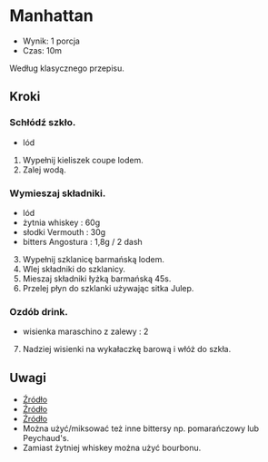# Manhattan

- Wynik: 1 porcja
- Czas: 10m

Według klasycznego przepisu.

## Kroki

### Schłódź szkło.

- lód

1. Wypełnij kieliszek coupe lodem.
2. Zalej wodą.

### Wymieszaj składniki.

- lód
- żytnia whiskey : 60g
- słodki Vermouth : 30g
- bitters Angostura : 1,8g / 2 dash

3. Wypełnij szklanicę barmańską lodem.
4. Wlej składniki do szklanicy.
5. Mieszaj składniki łyżką barmańską 45s.
6. Przelej płyn do szklanki używając sitka Julep.

### Ozdób drink.

- wisienka maraschino z zalewy : 2

7. Nadziej wisienki na wykałaczkę barową i włóż do szkła.

## Uwagi

- [Źródło](https://en.wikipedia.org/wiki/Manhattan_(cocktail))
- [Źródło](https://www.liquor.com/recipes/manhattan-2/)
- [Źródło](https://www.cocktailchemistrylab.com/home/manhattan)
- Można użyć/miksować też inne bittersy np. pomarańczowy lub Peychaud's.
- Zamiast żytniej whiskey można użyć bourbonu.
